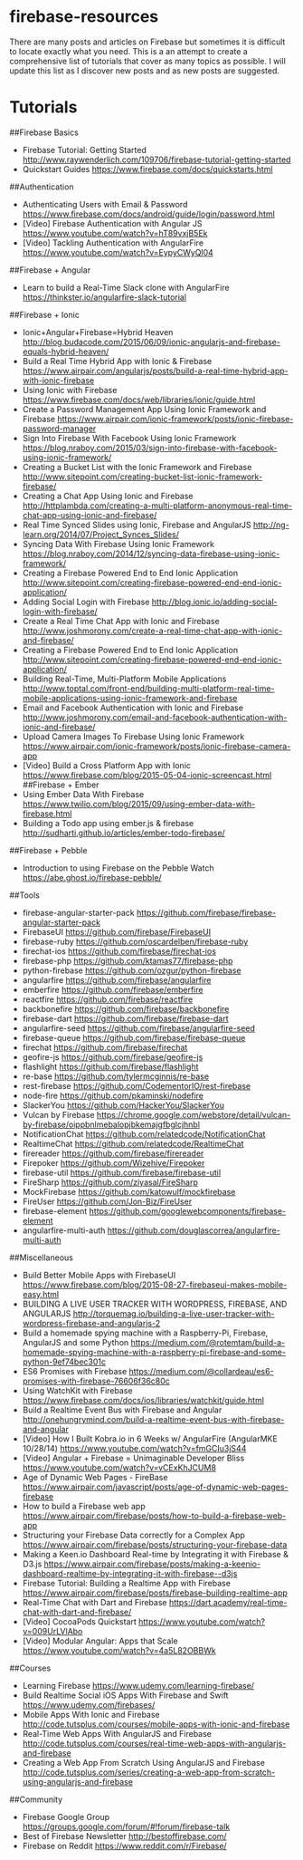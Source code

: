 # firebase-resources
There are many posts and articles on Firebase but sometimes it is difficult to locate exactly what you need. This is a an attempt to create a comprehensive list of tutorials that cover as many topics as possible. I will update this list as I discover new posts and as new posts are suggested.
# Tutorials
##Firebase Basics
* Firebase Tutorial: Getting Started http://www.raywenderlich.com/109706/firebase-tutorial-getting-started
* Quickstart Guides https://www.firebase.com/docs/quickstarts.html

##Authentication
* Authenticating Users with Email & Password https://www.firebase.com/docs/android/guide/login/password.html
* [Video] Firebase Authentication with Angular JS https://www.youtube.com/watch?v=hT89vxjB5Ek
* [Video] Tackling Authentication with AngularFire https://www.youtube.com/watch?v=EypyCWyQl04

##Firebase + Angular
* Learn to build a Real-Time Slack clone with AngularFire https://thinkster.io/angularfire-slack-tutorial

##Firebase + Ionic
* Ionic+Angular+Firebase=Hybrid Heaven http://blog.budacode.com/2015/06/09/ionic-angularjs-and-firebase-equals-hybrid-heaven/
* Build a Real Time Hybrid App with Ionic & Firebase https://www.airpair.com/angularjs/posts/build-a-real-time-hybrid-app-with-ionic-firebase
* Using Ionic with Firebase https://www.firebase.com/docs/web/libraries/ionic/guide.html
* Create a Password Management App Using Ionic Framework and Firebase https://www.airpair.com/ionic-framework/posts/ionic-firebase-password-manager
* Sign Into Firebase With Facebook Using Ionic Framework https://blog.nraboy.com/2015/03/sign-into-firebase-with-facebook-using-ionic-framework/
* Creating a Bucket List with the Ionic Framework and Firebase http://www.sitepoint.com/creating-bucket-list-ionic-framework-firebase/
* Creating a Chat App Using Ionic and Firebase http://httplambda.com/creating-a-multi-platform-anonymous-real-time-chat-app-using-ionic-and-firebase/
* Real Time Synced Slides using Ionic, Firebase and AngularJS http://ng-learn.org/2014/07/Project_Synces_Slides/
* Syncing Data With Firebase Using Ionic Framework https://blog.nraboy.com/2014/12/syncing-data-firebase-using-ionic-framework/
* Creating a Firebase Powered End to End Ionic Application http://www.sitepoint.com/creating-firebase-powered-end-end-ionic-application/
* Adding Social Login with Firebase http://blog.ionic.io/adding-social-login-with-firebase/
* Create a Real Time Chat App with Ionic and Firebase http://www.joshmorony.com/create-a-real-time-chat-app-with-ionic-and-firebase/
* Creating a Firebase Powered End to End Ionic Application http://www.sitepoint.com/creating-firebase-powered-end-end-ionic-application/
* Building Real-Time, Multi-Platform Mobile Applications http://www.toptal.com/front-end/building-multi-platform-real-time-mobile-applications-using-ionic-framework-and-firebase
* Email and Facebook Authentication with Ionic and Firebase http://www.joshmorony.com/email-and-facebook-authentication-with-ionic-and-firebase/
* Upload Camera Images To Firebase Using Ionic Framework https://www.airpair.com/ionic-framework/posts/ionic-firebase-camera-app
* [Video] Build a Cross Platform App with Ionic https://www.firebase.com/blog/2015-05-04-ionic-screencast.html
##Firebase + Ember
* Using Ember Data With Firebase https://www.twilio.com/blog/2015/09/using-ember-data-with-firebase.html 
* Building a Todo app using ember.js & firebase http://sudharti.github.io/articles/ember-todo-firebase/ 

##Firebase + Pebble
* Introduction to using Firebase on the Pebble Watch https://abe.ghost.io/firebase-pebble/

##Tools
* firebase-angular-starter-pack https://github.com/firebase/firebase-angular-starter-pack
* FirebaseUI https://github.com/firebase/FirebaseUI
* firebase-ruby https://github.com/oscardelben/firebase-ruby
* firechat-ios https://github.com/firebase/firechat-ios
* firebase-php https://github.com/ktamas77/firebase-php
* python-firebase https://github.com/ozgur/python-firebase
* angularfire https://github.com/firebase/angularfire
* emberfire https://github.com/firebase/emberfire
* reactfire https://github.com/firebase/reactfire
* backbonefire https://github.com/firebase/backbonefire 
* firebase-dart https://github.com/firebase/firebase-dart
* angularfire-seed https://github.com/firebase/angularfire-seed
* firebase-queue https://github.com/firebase/firebase-queue
* firechat https://github.com/firebase/firechat
* geofire-js https://github.com/firebase/geofire-js
* flashlight https://github.com/firebase/flashlight
* re-base https://github.com/tylermcginnis/re-base
* rest-firebase https://github.com/CodementorIO/rest-firebase
* node-fire https://github.com/pkaminski/nodefire
* SlackerYou https://github.com/HackerYou/SlackerYou
* Vulcan by Firebase https://chrome.google.com/webstore/detail/vulcan-by-firebase/oippbnlmebalopjbkemajgfbglcjhnbl
* NotificationChat https://github.com/relatedcode/NotificationChat
* RealtimeChat https://github.com/relatedcode/RealtimeChat
* firereader https://github.com/firebase/firereader
* Firepoker https://github.com/Wizehive/Firepoker
* firebase-util https://github.com/firebase/firebase-util
* FireSharp https://github.com/ziyasal/FireSharp
* MockFirebase https://github.com/katowulf/mockfirebase
* FireUser https://github.com/Jon-Biz/FireUser
* firebase-element https://github.com/googlewebcomponents/firebase-element
* angularfire-multi-auth https://github.com/douglascorrea/angularfire-multi-auth

##Miscellaneous 
* Build Better Mobile Apps with FirebaseUI https://www.firebase.com/blog/2015-08-27-firebaseui-makes-mobile-easy.html
* BUILDING A LIVE USER TRACKER WITH WORDPRESS, FIREBASE, AND ANGULARJS http://torquemag.io/building-a-live-user-tracker-with-wordpress-firebase-and-angularjs-2
* Build a homemade spying machine with a Raspberry-Pi, Firebase, AngularJS and some Python https://medium.com/@rotemtam/build-a-homemade-spying-machine-with-a-raspberry-pi-firebase-and-some-python-9ef74bec301c
* ES6 Promises with Firebase https://medium.com/@collardeau/es6-promises-with-firebase-76606f36c80c
* Using WatchKit with Firebase https://www.firebase.com/docs/ios/libraries/watchkit/guide.html
* Build a Realtime Event Bus with Firebase and Angular http://onehungrymind.com/build-a-realtime-event-bus-with-firebase-and-angular
* [Video] How I Built Kobra.io in 6 Weeks w/ AngularFire (AngularMKE 10/28/14) https://www.youtube.com/watch?v=fmGCIu3jS44
* [Video] Angular + Firebase = Unimaginable Developer Bliss https://www.youtube.com/watch?v=vCExKhJCUM8
* Age of Dynamic Web Pages - FireBase https://www.airpair.com/javascript/posts/age-of-dynamic-web-pages-firebase
* How to build a Firebase web app https://www.airpair.com/firebase/posts/how-to-build-a-firebase-web-app
* Structuring your Firebase Data correctly for a Complex App https://www.airpair.com/firebase/posts/structuring-your-firebase-data
* Making a Keen.io Dashboard Real-time by Integrating it with Firebase & D3.js https://www.airpair.com/firebase/posts/making-a-keenio-dashboard-realtime-by-integrating-it-with-firebase--d3js
* Firebase Tutorial: Building a Realtime App with Firebase https://www.airpair.com/firebase/posts/firebase-building-realtime-app 
* Real-Time Chat with Dart and Firebase https://dart.academy/real-time-chat-with-dart-and-firebase/
* [Video] CocoaPods Quickstart https://www.youtube.com/watch?v=009UrLVlAbo
* [Video] Modular Angular: Apps that Scale https://www.youtube.com/watch?v=4a5L82OBBWk

##Courses
* Learning Firebase https://www.udemy.com/learning-firebase/
* Build Realtime Social iOS Apps With Firebase and Swift https://www.udemy.com/firebases/
* Mobile Apps With Ionic and Firebase http://code.tutsplus.com/courses/mobile-apps-with-ionic-and-firebase
* Real-Time Web Apps With AngularJS and Firebase http://code.tutsplus.com/courses/real-time-web-apps-with-angularjs-and-firebase
* Creating a Web App From Scratch Using AngularJS and Firebase http://code.tutsplus.com/series/creating-a-web-app-from-scratch-using-angularjs-and-firebase

##Community 
* Firebase Google Group https://groups.google.com/forum/#!forum/firebase-talk
* Best of Firebase Newsletter http://bestoffirebase.com/
* Firebase on Reddit https://www.reddit.com/r/Firebase/
